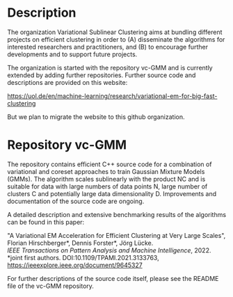 # Description
The organization Variational Sublinear Clustering aims at bundling different projects on efficient clustering in order to (A) disseminate
the algorithms for interested researchers and practitioners, and (B) to encourage further developments and to support future projects.

The organization is started with the repository vc-GMM and is currently extended by adding further repositories. Further source
code and descriptions are provided on this website:

https://uol.de/en/machine-learning/research/variational-em-for-big-fast-clustering

But we plan to migrate the website to this github organization.



# Repository vc-GMM

The repository contains efficient C++ source code for a combination of variational and coreset approaches to train
Gaussian Mixture Models (GMMs). The algorithm scales sublinearly with the product NC and is suitable for data with
large numbers of data points N, large number of clusters C and potentially large data dimensionality D. Improvements
and documentation of the source code are ongoing.

A detailed description and extensive benchmarking results of the algorithms can be found in this paper:

"A Variational EM Acceleration for Efficient Clustering at Very Large Scales", Florian Hirschberger*, Dennis Forster*, Jörg Lücke.  
<em>IEEE Transactions on Pattern Analysis and Machine Intelligence</em>, 2022.  
*joint first authors. DOI:10.1109/TPAMI.2021.3133763, https://ieeexplore.ieee.org/document/9645327

For further descriptions of the source code itself, please see the README file of the vc-GMM repository.







